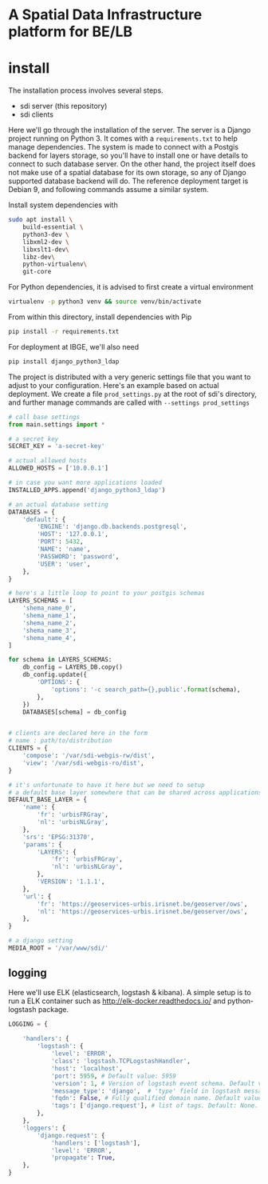 A Spatial Data Infrastructure platform for BE/LB
================================================


# install

The installation process involves several steps.
- sdi server (this repository)
- sdi clients

Here we'll go through the installation of the server. 
The server is a Django project running on Python 3. It comes with a ```requirements.txt``` to help manage dependencies. The system is made to connect with a Postgis backend for layers storage, so you'll have to install one or have details to connect to such database server. On the other hand, the project itself does not make use of a spatial database for its own storage, so any of Django supported database backend will do.
The reference deployment target is Debian 9, and following commands assume a similar system.

Install system dependencies with
```sh
sudo apt install \
    build-essential \
    python3-dev \
    libxml2-dev \
    libxslt1-dev\
    libz-dev\
    python-virtualenv\
    git-core
```

For Python dependencies, it is advised to first create a virtual environment
```sh
virtualenv -p python3 venv && source venv/bin/activate
```

From within this directory, install dependencies with Pip
```sh
pip install -r requirements.txt
```



For deployment at IBGE, we'll also need
```sh
pip install django_python3_ldap
```


The project is distributed with a very generic settings file that you want to adjust to your configuration. Here's an example based on actual deployment. We create a file ```prod_settings.py``` at the root of sdi's directory, and further manage commands are called with ```--settings prod_settings```

```python
# call base settings
from main.settings import *

# a secret key
SECRET_KEY = 'a-secret-key'

# actual allowed hosts
ALLOWED_HOSTS = ['10.0.0.1']

# in case you want more applications loaded
INSTALLED_APPS.append('django_python3_ldap')

# an actual database setting
DATABASES = {
    'default': {
        'ENGINE': 'django.db.backends.postgresql',
        'HOST': '127.0.0.1',
        'PORT': 5432,
        'NAME': 'name',
        'PASSWORD': 'password',
        'USER': 'user',
    },
}

# here's a little loop to point to your postgis schemas 
LAYERS_SCHEMAS = [
    'shema_name_0',
    'shema_name_1',
    'shema_name_2',
    'shema_name_3',
    'shema_name_4',
]

for schema in LAYERS_SCHEMAS:
    db_config = LAYERS_DB.copy()
    db_config.update({
        'OPTIONS': {
            'options': '-c search_path={},public'.format(schema),
        },
    })
    DATABASES[schema] = db_config


# clients are declared here in the form
# name : path/to/distribution
CLIENTS = {
    'compose': '/var/sdi-webgis-rw/dist',
    'view': '/var/sdi-webgis-ro/dist',
}   

# it's unfortunate to have it here but we need to setup
# a default base layer somewhere that can be shared across applications
DEFAULT_BASE_LAYER = {
    'name': {
        'fr': 'urbisFRGray',
        'nl': 'urbisNLGray',
    },  
    'srs': 'EPSG:31370',
    'params': {
        'LAYERS': {
            'fr': 'urbisFRGray',
            'nl': 'urbisNLGray',
        },
        'VERSION': '1.1.1',
    },
    'url': {
        'fr': 'https://geoservices-urbis.irisnet.be/geoserver/ows',
        'nl': 'https://geoservices-urbis.irisnet.be/geoserver/ows',
    },
}

# a django setting
MEDIA_ROOT = '/var/www/sdi/'

```

## logging

Here we'll use ELK (elasticsearch, logstash & kibana). A simple setup is to run a ELK container such as http://elk-docker.readthedocs.io/
and python-logstash package.



```python
LOGGING = {
  
    'handlers': {
        'logstash': {
            'level': 'ERROR',
            'class': 'logstash.TCPLogstashHandler',
            'host': 'localhost',
            'port': 5959, # Default value: 5959
            'version': 1, # Version of logstash event schema. Default value: 0 (for backward compatibility of the library)
            'message_type': 'django',  # 'type' field in logstash message. Default value: 'logstash'.
            'fqdn': False, # Fully qualified domain name. Default value: false.
            'tags': ['django.request'], # list of tags. Default: None.
        },
    },
    'loggers': {
        'django.request': {
            'handlers': ['logstash'],
            'level': 'ERROR',
            'propagate': True,
    },
}
```